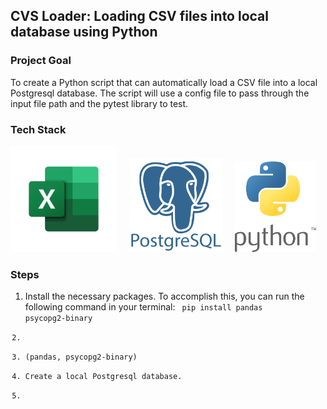 ## CVS Loader: Loading CSV files into local database using Python

### Project Goal 
To create a Python script that can automatically load a CSV file into a local Postgresql database. The script will use a config file to pass through the input file path and the pytest library to test.

### Tech Stack
<p float='left'>
  <img src='/logos/logo_excel.png' width='170' />&nbsp;&nbsp;&nbsp;&nbsp;
  <img src='/logos/logo_postgres.png' width='150' />&nbsp;&nbsp;&nbsp;&nbsp; 
  <img src='/logos/logo_python.png' width='130' />
</p>

### Steps
1. Install the necessary packages. To accomplish this, you can run the following command in your terminal: <code> pip install pandas psycopg2-binary
2. 
3. (pandas, psycopg2-binary)
4. Create a local Postgresql database. 
5. 